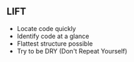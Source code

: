 ## LIFT
- Locate code quickly
- Identify code at a glance
- Flattest structure possible
- Try to be DRY (Don't Repeat Yourself)
